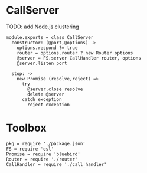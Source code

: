 CallServer
==========

TODO: add Node.js clustering

    module.exports = class CallServer
      constructor: (@port,@options) ->
        options.respond ?= true
        router = options.router ? new Router options
        @server = FS.server CallHandler router, options
        @server.listen port

      stop: ->
        new Promise (resolve,reject) =>
          try
            @server.close resolve
            delete @server
          catch exception
            reject exception

Toolbox
=======

    pkg = require './package.json'
    FS = require 'esl'
    Promise = require 'bluebird'
    Router = require './router'
    CallHandler = require './call_handler'
